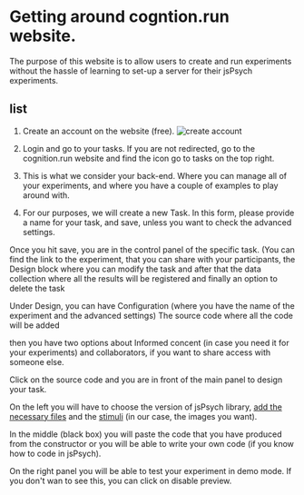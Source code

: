 # Getting around cogntion.run website.

The purpose of this website is to allow users to create and run experiments without the hassle of learning to set-up a server for their jsPsych experiments. 

## list
1. Create an account on the website (free). 
![create account](https://github.com/kernel52/Q-methodology/blob/8e9a5488bed7c13e019a5167727b95e4af5fd247/images/001.jpg "create account")

2. Login and go to your tasks. If you are not redirected, go to the cognition.run website and find the icon go to tasks on the top right. 

3. This is what we consider your back-end. Where you can manage all of your experiments, and where you have a couple of examples to play around with. 

4. For our purposes, we will create a new Task. 
In this form, please provide a name for your task, and save, unless you want to check the advanced settings. 

Once you hit save, you are in the control panel of the specific task. 
(You can find the link to the experiment, 
that you can share with your participants,
the Design block where you can modify the task and after that the data collection where all the results will be registered and finally an option to delete the task

Under Design, you can have Configuration (where you have the name of the experiment and the advanced settings) 
The source code where all the code will be added

then you have two options about Informed concent (in case you need it for your experiments) and collaborators, if you want to share access with someone else. 

Click on the source code and you are in front of the main panel to design your task. 

On the left you will have to choose the version of jsPsych library, [add the necessary files](#images) and the [stimuli]() (in our case, the images you want). 

In the middle (black box) you will paste the code that you have produced from the constructor or you will be able to write your own code (if you know how to code in jsPsych). 

On the right panel you will be able to test your experiment in demo mode. If you don't wan to see this, you can click on disable preview. 


